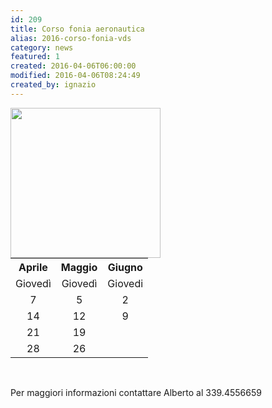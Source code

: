 ```yaml
---
id: 209
title: Corso fonia aeronautica
alias: 2016-corso-fonia-vds
category: news
featured: 1
created: 2016-04-06T06:00:00
modified: 2016-04-06T08:24:49
created_by: ignazio
---
```

<div style="float: left;">
 <img border="0" src="images/stories/headphone.png" width="240"/>
</div>
<div>
 <table border="0" id="tab209" style="width: 350px;">
  <tbody>
   <tr>
    <th>
     Aprile
    </th>
    <th>
     Maggio
    </th>
    <th>
     Giugno
    </th>
   </tr>
   <tr>
    <td style="text-align: center;">
     Giovedì
    </td>
    <td style="text-align: center;">
     Giovedì
    </td>
    <td style="text-align: center;">
     Giovedi
    </td>
   </tr>
   <tr>
    <td style="text-align: center;">
     7
    </td>
    <td style="text-align: center;">
     5
    </td>
    <td style="text-align: center;">
     2
    </td>
   </tr>
   <tr>
    <td style="text-align: center;">
     14
    </td>
    <td style="text-align: center;">
     12
    </td>
    <td style="text-align: center;">
     9
    </td>
   </tr>
   <tr>
    <td style="text-align: center;">
     21
    </td>
    <td style="text-align: center;">
     19
    </td>
    <td style="text-align: center;">
    </td>
   </tr>
   <tr>
    <td style="text-align: center;">
     28
    </td>
    <td style="text-align: center;">
     26
    </td>
    <td style="text-align: center;">
    </td>
   </tr>
  </tbody>
 </table>
 <br/>
 <p>
  Per maggiori informazioni contattare Alberto al 339.4556659
 </p>
</div>
<script type="text/javascript">
 // <![CDATA[
var today    = new Date(); 
   var thursday = new Date( today.getFullYear()
                          , today.getMonth()
                          , today.getDay() <=4 ? today.getDate()+(4-today.getDay()) : today.getDate()+(7+4-today.getDay()));

   $('#tab209 td').filter( function(index) {
      return $(this).text() == thursday.getDate()
   }).css('background-color', '#d5e6ff;');
// ]]>
</script>
